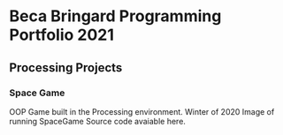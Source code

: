# Beca Bringard Programming Portfolio 2021

## Processing Projects

### Space Game
OOP Game built in the Processing environment. Winter of 2020
Image of running SpaceGame
Source code avaiable here.
